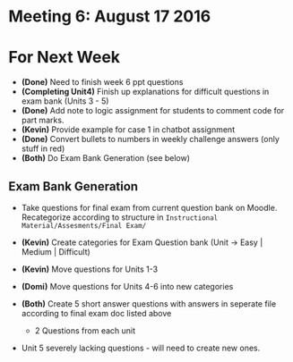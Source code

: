 # Meeting 6: August 17 2016



# For Next Week

* **(Done)** Need to finish week 6 ppt questions
* **(Completing Unit4)** Finish up explanations for difficult questions in exam bank (Units 3 - 5)
* **(Done)** Add note to logic assignment for students to comment code for part marks.
* **(Kevin)** Provide example for case 1 in chatbot assignment
* **(Done)** Convert bullets to numbers in weekly challenge answers (only stuff in red)
* **(Both)** Do Exam Bank Generation (see below)

## Exam Bank Generation

* Take questions for final exam from current question bank on Moodle. Recategorize according to structure in `Instructional Material/Assesments/Final Exam/`

* **(Kevin)** Create categories for Exam Question bank (Unit -> Easy | Medium | Difficult)
* **(Kevin)** Move questions for Units 1-3
* **(Domi)** Move questions for Units 4-6 into new categories
* **(Both)** Create 5 short answer questions with answers in seperate file according to final exam doc listed above
	* 2 Questions from each unit

* Unit 5 severely lacking questions - will need to create new ones.
